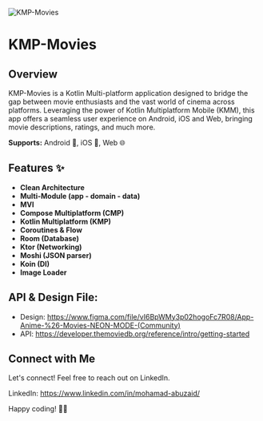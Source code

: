 ![KMP-Movies](https://github.com/mohamad-abuzaid/mohamad-abuzaid/assets/935514/5cf70249-eecf-42bb-b483-af7a53ceee9d)

# KMP-Movies

## Overview

KMP-Movies is a Kotlin Multi-platform application designed to bridge the gap between movie enthusiasts and the vast world of cinema across platforms. Leveraging the power of Kotlin Multiplatform Mobile (KMM), this app offers a seamless user experience on Android, iOS and Web, bringing movie descriptions, ratings, and much more.


**Supports:** Android 📱, iOS 📱, Web 🌐

## Features ✨

- **Clean Architecture**
- **Multi-Module (app - domain - data)**
- **MVI**
- **Compose Multiplatform (CMP)**
- **Kotlin Multiplatform (KMP)**
- **Coroutines & Flow**
- **Room (Database)**
- **Ktor (Networking)**
- **Moshi (JSON parser)**
- **Koin (DI)**
- **Image Loader**

## API & Design File:
- Design: https://www.figma.com/file/vI6BpWMy3p02hogoFc7R08/App-Anime-%26-Movies-NEON-MODE-(Community)
- API: https://developer.themoviedb.org/reference/intro/getting-started

## Connect with Me

Let's connect! Feel free to reach out on LinkedIn.

LinkedIn: https://www.linkedin.com/in/mohamad-abuzaid/

Happy coding! 🚀✨
